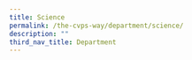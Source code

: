 ```yaml
---
title: Science
permalink: /the-cvps-way/department/science/
description: ""
third_nav_title: Department
---
```

